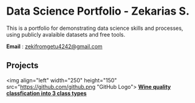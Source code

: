 # Data Science Portfolio - Zekarias S.
This is a portfolio for demonstrating data science skills and processes, using publicly avalaible datasets and free tools.

**Email** : [zekifromgetu4242@gmail.com](zekifromgetu4242@gmail.com)

## Projects
<img align="left" width="250" height="150" src="https://github.com/github.png "GitHub Logo"> **[Wine quality classfication into 3 class types](https://github.com/zekarias4242/projects)**


